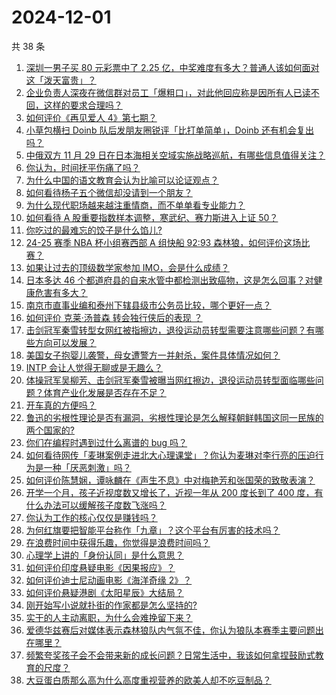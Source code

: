 # 2024-12-01

共 38 条

<!-- BEGIN ZHIHUVIDEO -->
<!-- 最后更新时间 Sun Dec 01 2024 04:14:54 GMT+0800 (China Standard Time) -->
1. [深圳一男子买 80 元彩票中了 2.25 亿，中奖难度有多大？普通人该如何面对这「泼天富贵」？](https://www.zhihu.com/question/5499537703)
1. [企业负责人深夜在微信群对员工「爆粗口」，对此他回应称是因所有人已读不回，这样的要求合理吗？](https://www.zhihu.com/question/5569608642)
1. [如何评价《再见爱人 4》第七期？](https://www.zhihu.com/question/4872026212)
1. [小草包横扫 Doinb 队后发朋友圈锐评「比打单简单」，Doinb 还有机会复出吗？](https://www.zhihu.com/question/5446091525)
1. [中俄双方 11 月 29 日在日本海相关空域实施战略巡航，有哪些信息值得关注？](https://www.zhihu.com/question/5470165819)
1. [你认为，时间抚平伤痛了吗？](https://www.zhihu.com/question/2284367095)
1. [为什么中国的语文教育会认为比喻可以论证观点？](https://www.zhihu.com/question/299600065)
1. [如何看待杨子五个微信却没请到一个朋友？](https://www.zhihu.com/question/5400893124)
1. [为什么现代职场越来越注重情商，而不单单看专业能力？](https://www.zhihu.com/question/4786354832)
1. [如何看待 A 股重要指数样本调整，寒武纪、赛力斯进入上证 50？](https://www.zhihu.com/question/5541543577)
1. [你吃过的最难忘的饺子是什么馅儿?](https://www.zhihu.com/question/579922916)
1. [24-25 赛季 NBA 杯小组赛西部 A 组快船 92:93 森林狼，如何评价这场比赛？](https://www.zhihu.com/question/5537824875)
1. [如果让过去的顶级数学家参加 IMO，会是什么成绩？](https://www.zhihu.com/question/311097319)
1. [日本多达 46 个都道府县的自来水管中都检测出致癌物，这是怎么回事？对健康危害有多大？](https://www.zhihu.com/question/5559507592)
1. [南京市直事业编和泰州下辖县级市公务员比较，哪个更好一点？](https://www.zhihu.com/question/5219902594)
1. [如何评价 克莱·汤普森 转会独行侠后的表现 ？](https://www.zhihu.com/question/4477701824)
1. [击剑冠军秦雪转型女网红被指擦边，退役运动员转型需要注意哪些问题？有哪些方向可以发展？](https://www.zhihu.com/question/5540050995)
1. [美国女子抱婴儿袭警，母女遭警方一并射杀，案件具体情况如何？](https://www.zhihu.com/question/5491990188)
1. [INTP 会让人觉得无聊或是无趣么？](https://www.zhihu.com/question/36106749)
1. [体操冠军吴柳芳、击剑冠军秦雪被曝当网红擦边，退役运动员转型面临哪些问题？体育产业化发展是否存在不足？](https://www.zhihu.com/question/5553796384)
1. [开车真的方便吗？](https://www.zhihu.com/question/563252654)
1. [鲁迅的劣根性理论是否有漏洞，劣根性理论是怎么解释朝鲜韩国这同一民族的两个国家的?](https://www.zhihu.com/question/4984682711)
1. [你们在编程时遇到过什么离谱的 bug 吗？](https://www.zhihu.com/question/3003273587)
1. [如何看待网传「麦琳案例走进北大心理课堂」？你认为麦琳对李行亮的压迫行为是一种「厌恶刺激」吗？](https://www.zhihu.com/question/4827127962)
1. [如何评价陈慧娴，谭咏麟在《声生不息》中对梅艳芳和张国荣的致敬表演？](https://www.zhihu.com/question/5419640922)
1. [开学一个月，孩子近视度数又增长了，近视一年从 200 度长到了 400 度，有什么办法可以缓解孩子度数飞涨吗？](https://www.zhihu.com/question/2774413715)
1. [你认为工作的核心仅仅是赚钱吗？](https://www.zhihu.com/question/5482454076)
1. [为何红旗要把智能平台称作「九章」？这个平台有厉害的技术吗？](https://www.zhihu.com/question/5363090517)
1. [在浪费时间中获得乐趣，你觉得是浪费时间吗？](https://www.zhihu.com/question/5496657417)
1. [心理学上讲的「身份认同」是什么意思？](https://www.zhihu.com/question/4719963708)
1. [如何评价印度悬疑电影《因果报应》？](https://www.zhihu.com/question/5367877196)
1. [如何评价迪士尼动画电影《海洋奇缘 2》？](https://www.zhihu.com/question/5464609207)
1. [如何评价悬疑港剧《太阳星辰》大结局？](https://www.zhihu.com/question/5216006199)
1. [刚开始写小说就扑街的作家都是怎么坚持的?](https://www.zhihu.com/question/5190284284)
1. [实干的人主动离职，为什么会难挽留下来？](https://www.zhihu.com/question/4977771970)
1. [爱德华兹赛后对媒体表示森林狼队内气氛不佳，你认为狼队本赛季主要问题出在哪里？](https://www.zhihu.com/question/5395976174)
1. [频繁夸奖孩子会不会带来新的成长问题？日常生活中，我该如何拿捏鼓励式教育的尺度？](https://www.zhihu.com/question/5298467622)
1. [大豆蛋白质那么高为什么高度重视营养的欧美人却不吃豆制品？](https://www.zhihu.com/question/657545506)
<!-- END ZHIHUVIDEO -->
